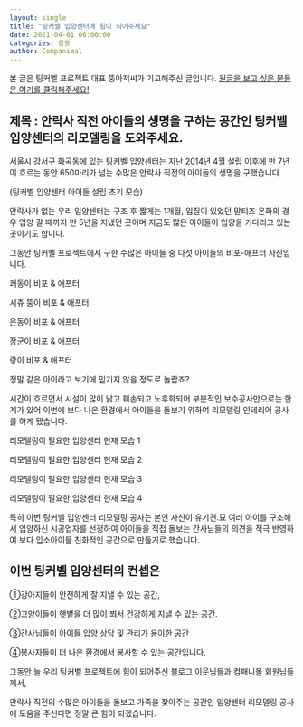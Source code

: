 ```yaml
---
layout: single
title: "팅커벨 입양센터에 힘이 되어주세요"
date: 2021-04-01 06:00:00
categories: 감동
author: Companimal
---
```


본 글은 팅커벨 프로젝트 대표 뚱아저씨가 기고해주신 글입니다. [원글을 보고 싶은 분들은 여기를 클릭해주세요!](https://blog.naver.com/tinkerbell-project/222291119987)

## 제목 : 안락사 직전 아이들의 생명을 구하는 공간인 팅커벨 입양센터의 리모델링을 도와주세요.

서울시 강서구 화곡동에 있는 팅커벨 입양센터는 지난 2014년 4월 설립 이후에 만 7년이 흐르는 동안 650마리가 넘는 수많은 안락사 직전의 아이들의 생명을 구했습니다.

(팅커벨 입양센터 아이들 설립 초기 모습)

안락사가 없는 우리 입양센터는 구조 후 짧게는 1개월, 입질이 있었던 말티즈 온화의 경우 입양 갈 때까지 만 5년을 지냈던 곳이며 지금도 많은 아이들이 입양을 기다리고 있는 곳이기도 합니다.

그동안 팅커벨 프로젝트에서 구한 수많은 아이들 중 다섯 아이들의 비포-애프터 사진입니다.

쾌동이 비포 &amp; 애프터

시츄 뚱이 비포 &amp; 애프터

은동이 비포 &amp; 애프터

장군이 비포 &amp; 애프터

랑이 비포 &amp; 애프터

정말 같은 아이라고 보기에 믿기지 않을 정도로 놀랍죠?

시간이 흐르면서 시설이 많이 낡고 훼손되고 노후화되어 부분적인 보수공사만으로는 한계가 있어 이번에 보다 나은 환경에서 아이들을 돌보기 위하여 리모델링 인테리어 공사를 하게 됐습니다.

리모델링이 필요한 입양센터 현재 모습 1

리모델링이 필요한 입양센터 현재 모습 2

리모델링이 필요한 입양센터 현재 모습 3

리모델링이 필요한 입양센터 현재 모습 4

특히 이번 팅커벨 입양센터 리모델링 공사는 본인 자신이 유기견.묘 여러 아이를 구조해서 입양하신 시공업자를 선정하여 아이들을 직접 돌보는 간사님들의 의견을 적극 반영하여 보다 입소아이들 친화적인 공간으로 만들기로 했습니다.

## 이번 팅커벨 입양센터의 컨셉은

①강아지들이 안전하게 잘 지낼 수 있는 공간,

②고양이들이 햇볕을 더 많이 쬐서 건강하게 지낼 수 있는 공간.

③간사님들이 아이들 입양 상담 및 관리가 용이한 공간

④봉사자들이 더 나은 환경에서 봉사할 수 있는 공간입니다.

그동안 늘 우리 팅커벨 프로젝트에 힘이 되어주신 블로그 이웃님들과 컴패니몰 회원님들께서,

안락사 직전의 수많은 아이들을 돌보고 가족을 찾아주는 공간인 입양센터 리모델링 공사에 도움을 주신다면 정말 큰 힘이 되겠습니다.

[](https://blog.naver.com/tinkerbell-project/222291119987)

